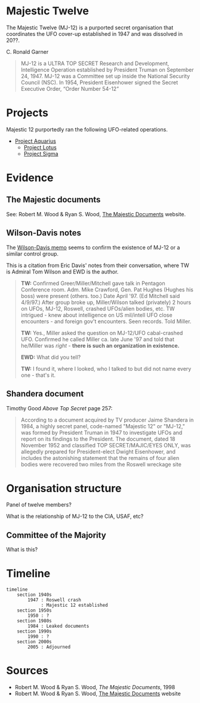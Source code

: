 # Majestic Twelve

The Majestic Twelve (MJ-12) is a purported secret organisation that coordinates the UFO cover-up established in 1947 and was dissolved in 20??.

C. Ronald Garner
> MJ-12 is a ULTRA TOP SECRET Research and Development, Intelligence Operation established by President Truman on September 24, 1947. MJ-12 was a Committee set up inside the National Security Council (NSC). In 1954, President Eisenhower signed the Secret Executive Order, “Order Number 54-12”

# Projects

Majestic 12 purportedly ran the following UFO-related operations.

- [Project Aquarius](../projects/aquarius.md)
    * [Project Lotus](../projects/lotus.md)
    * [Project Sigma](../projects/sigma.md)

# Evidence

## The Majestic documents

See: Robert M. Wood & Ryan S. Wood, [The Majestic Documents](https://majesticdocuments.com/) website.

## Wilson-Davis notes

The [Wilson-Davis memo](../documents/wilson_davis.md) seems to confirm the existence of MJ-12 or a similar control group.

This is a citation from Eric Davis' notes from their conversation, where TW is Admiral Tom Wilson and EWD is the author.

> **TW:** Confirmed Greer/Miller/Mitchell gave talk in Pentagon Conference room. Adm.
> Mike Crawford, Gen. Pat Hughes (Hughes his boss) were present (others. too.) Date
> April '97. (Ed Mitchell said 4/9/97.) After group broke up, Miller/Wilson talked
> (privately) 2 hours on UFOs, MJ-12, Roswell, crashed UFOs/alien bodies, etc. TW
> intrigued - knew about intelligence on US mil/intell UFO close encounters - and foreign
> gov't encounters. Seen records. Told Miller.
> 
> **TW:** Yes., Miller asked the question on MJ-12/UFO cabal-crashed UFO. Confirmed he
> called Miller ca. late June '97 and told that he/Miller was *right* - **there is such an
> organization in existence.**
>
> **EWD:** What did you tell?
>
> **TW:** I found it, where I looked, who I talked to but did not name every one - that's it.

## Shandera document

Timothy Good *Above Top Secret* page 257:
> According to a document acquired by TV producer Jaime Shandera in 1984, a highly secret panel, code-named "Majestic 12" or "MJ-12," was formed by President Truman in 1947 to investigate UFOs and report on its findings to the President. The document, dated 18 November 1952 and classified TOP SECRET/MAJIC/EYES ONLY, was allegedly prepared for President-elect Dwight Eisenhower, and includes the astonishing statement that the remains of four alien bodies were recovered two miles from the Roswell wreckage site

# Organisation structure

Panel of twelve members?

What is the relationship of MJ-12 to the CIA, USAF, etc?

## Committee of the Majority

What is this?

# Timeline

```mermaid
timeline
    section 1940s
        1947 : Roswell crash
             : Majestic 12 established
    section 1950s
        1950 : ?
    section 1980s
        1984 : Leaked documents
    section 1990s
        1990 : ?
    section 2000s
        2005 : Adjourned
```

# Sources

-  Robert M. Wood & Ryan S. Wood, *The Majestic Documents*, 1998
-  Robert M. Wood & Ryan S. Wood, [The Majestic Documents](https://majesticdocuments.com/) website
